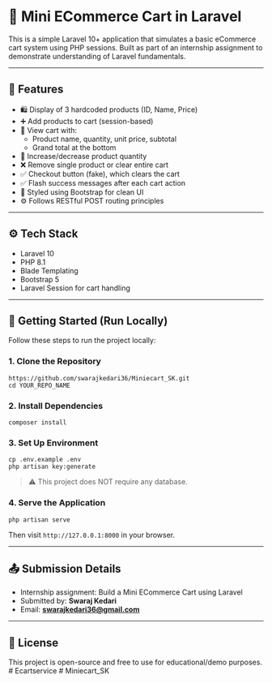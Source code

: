 
# 🛒 Mini ECommerce Cart in Laravel

This is a simple Laravel 10+ application that simulates a basic eCommerce cart system using PHP sessions. Built as part of an internship assignment to demonstrate understanding of Laravel fundamentals.

---

## 📌 Features

- 🛍️ Display of 3 hardcoded products (ID, Name, Price)
- ➕ Add products to cart (session-based)
- 🛒 View cart with:
  - Product name, quantity, unit price, subtotal
  - Grand total at the bottom
- 🔁 Increase/decrease product quantity
- ❌ Remove single product or clear entire cart
- ✅ Checkout button (fake), which clears the cart
- ✅ Flash success messages after each cart action
- 🎨 Styled using Bootstrap for clean UI
- ⚙️ Follows RESTful POST routing principles

---

## ⚙️ Tech Stack

- Laravel 10
- PHP 8.1
- Blade Templating
- Bootstrap 5
- Laravel Session for cart handling

---

## 🚀 Getting Started (Run Locally)

Follow these steps to run the project locally:

### 1. Clone the Repository

```
https://github.com/swarajkedari36/Miniecart_SK.git
cd YOUR_REPO_NAME
```

### 2. Install Dependencies

```
composer install
```

### 3. Set Up Environment

```
cp .env.example .env
php artisan key:generate
```

> ⚠️ This project does NOT require any database.

### 4. Serve the Application

```
php artisan serve
```

Then visit `http://127.0.0.1:8000` in your browser.

---

## 📤 Submission Details

- Internship assignment: Build a Mini ECommerce Cart using Laravel
- Submitted by: **Swaraj Kedari**
- Email: **swarajkedari36@gmail.com**

---

## 📄 License

This project is open-source and free to use for educational/demo purposes.
#   E c a r t s e r v i c e 
 
 #   M i n i e c a r t _ S K 
 
 
